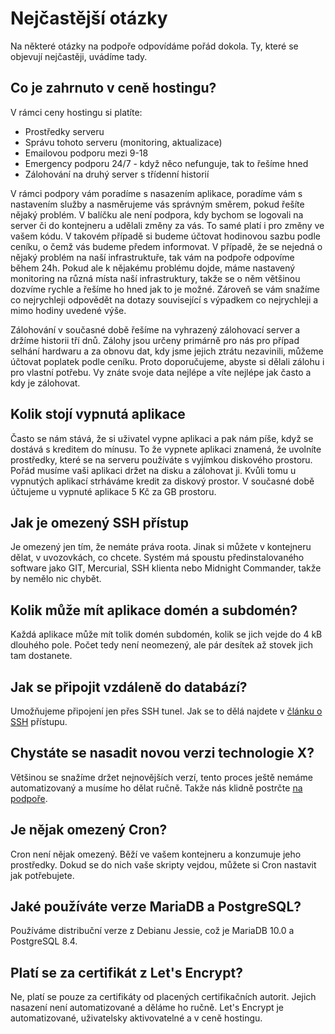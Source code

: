 # Nejčastější otázky

Na některé otázky na podpoře odpovídáme pořád dokola. Ty, které se objevují nejčastěji, uvádíme tady.

## Co je zahrnuto v ceně hostingu?

V rámci ceny hostingu si platíte:

* Prostředky serveru
* Správu tohoto serveru (monitoring, aktualizace)
* Emailovou podporu mezi 9-18
* Emergency podporu 24/7 - když něco nefunguje, tak to řešíme hned
* Zálohování na druhý server s třídenní historií

V rámci podpory vám poradíme s nasazením aplikace, poradíme vám s nastavením služby a nasměrujeme vás správným směrem, pokud řešíte nějaký problém. V balíčku ale není podpora, kdy bychom se logovali na server či do kontejneru a udělali změny za vás. To samé platí i pro změny ve vašem kódu. V takovém případě si budeme účtovat hodinovou sazbu podle ceníku, o čemž vás budeme předem informovat. V případě, že se nejedná o nějaký problém na naší infrastruktuře, tak vám na podpoře odpovíme během 24h. Pokud ale k nějakému problému dojde, máme nastavený monitoring na různá místa naší infrastruktury, takže se o něm většinou dozvíme rychle a řešíme ho hned jak to je možné. Zároveň se vám snažíme co nejrychleji odpovědět na dotazy související s výpadkem co nejrychleji a mimo hodiny uvedené výše.

Zálohování v současné době řešíme na vyhrazený zálohovací server a držíme historii tří dnů. Zálohy jsou určeny primárně pro nás pro případ selhání hardwaru a za obnovu dat, kdy jsme jejich ztrátu nezavinili, můžeme účtovat poplatek podle ceníku. Proto doporučujeme, abyste si dělali zálohu i pro vlastní potřebu. Vy znáte svoje data nejlépe a víte nejlépe jak často a kdy je zálohovat.

## Kolik stojí vypnutá aplikace

Často se nám stává, že si uživatel vypne aplikaci a pak nám píše, když se dostává s kreditem do mínusu. To že vypnete aplikaci znamená, že uvolníte prostředky, které se na serveru používáte s vyjímkou diskového prostoru. Pořád musíme vaši aplikaci držet na disku a zálohovat ji. Kvůli tomu u vypnutých aplikací strháváme kredit za diskový prostor. V současné době účtujeme u vypnuté aplikace 5 Kč za GB prostoru.

## Jak je omezený SSH přístup

Je omezený jen tím, že nemáte práva roota. Jinak si můžete v kontejneru dělat, v uvozovkách, co chcete. Systém má spoustu předinstalovaného software jako GIT, Mercurial, SSH klienta nebo Midnight Commander, takže by nemělo nic chybět.

## Kolik může mít aplikace domén a subdomén?

Každá aplikace může mít tolik domén subdomén, kolik se jich vejde do 4 kB dlouhého pole. Počet tedy není neomezený, ale pár desítek až stovek jich tam dostanete.

## Jak se připojit vzdáleně do databází?

Umožňujeme připojení jen přes SSH tunel. Jak se to dělá najdete v [článku o SSH](ssh.md) přístupu.

## Chystáte se nasadit novou verzi technologie X?

Většinou se snažíme držet nejnovějších verzí, tento proces ještě nemáme automatizovaný a musíme ho dělat ručně. Takže nás klidně postrčte [na podpoře](mailto:podpora@rosti.cz).

## Je nějak omezený Cron?

Cron není nějak omezený. Běží ve vašem kontejneru a konzumuje jeho prostředky. Dokud se do nich vaše skripty vejdou, můžete si Cron nastavit jak potřebujete.

## Jaké používáte verze MariaDB a PostgreSQL?

Používáme distribuční verze z Debianu Jessie, což je MariaDB 10.0 a PostgreSQL 8.4.

## Platí se za certifikát z Let's Encrypt?

Ne, platí se pouze za certifikáty od placených certifikačních autorit. Jejich nasazení není automatizované a děláme ho ručně. Let's Encrypt je automatizované, uživatelsky aktivovatelné a v ceně hostingu.



